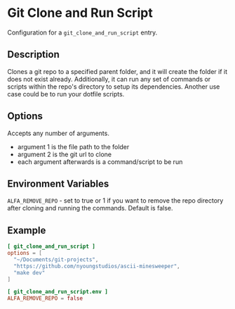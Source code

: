 # Git Clone and Run Script

Configuration for a `git_clone_and_run_script` entry.

## Description

Clones a git repo to a specified parent folder, and it will create the folder if it does not exist already. Additionally, it can run any set of commands or scripts within the repo's directory to setup its dependencies. Another use case could be to run your dotfile scripts.

## Options

Accepts any number of arguments.

- argument 1 is the file path to the folder
- argument 2 is the git url to clone
- each argument afterwards is a command/script to be run

## Environment Variables

`ALFA_REMOVE_REPO` - set to true or 1 if you want to remove the repo directory after cloning and running the commands. Default is false.

## Example

```toml
[ git_clone_and_run_script ]
options = [
  "~/Documents/git-projects",
  "https://github.com/nyoungstudios/ascii-minesweeper",
  "make dev"
]

[ git_clone_and_run_script.env ]
ALFA_REMOVE_REPO = false
```
